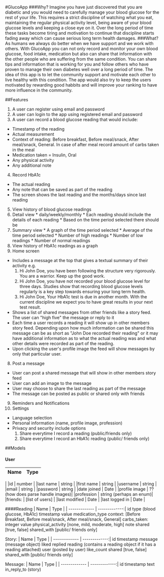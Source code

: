 #GlucoApp
###Why?
Imagine you have just discovered that you are diabetic and you would need to carefully manage your blood glucose for the rest of your life. This requires a strict discipline of watching what you eat, maintaining the regular physical activity level, being aware of your blood glucose levels and keeping a close eye on it. Over the long period of time these tasks become tiring and motivation to continue that discipline starts fading away which can cause serious long term health damages. 
###What?
As humans we always do better when we have support and we work with others. With GlucoApp you can not only record and monitor your own blood glucose, food intake, medication but also can share that information with the other people who are suffering from the same condition. You can share tips and information that is working for you and follow others who have proven to manage their own diabetes well over a long period of time. The idea of this app is to let the community support and motivate each other to live healthy with this condition. The app would also try to keep the users motivated by rewarding good habbits and will improve your ranking to have more influence in the community. 

##Features
1. A user can register using email and password
2. A user can login to the app using registered email and password
3. A user can record a blood glucose reading that would include:
  * Timestamp of the reading
  * Actual measurement
  * Context of reading: Before breakfast, Before meal/snack, After meal/snack, General. In case of after meal record amount of carbs taken in the meal
  * Medication taken = Insulin, Oral
  * Any physical activity
  * Any additional note
4. Record HbA1c
  * The actual reading
  * Any note that can be saved as part of the reading
  * The screen shows the last reading and the months/days since last reading
5. View history of blood glucose readings 
  1. Detail view
    * daily/weekly/monthly
    * Each reading should include the details of each reading
    * Based on the time period selected there should be 
  2. Summary view
    * A graph of the time period selected
    * Average of the time period selected
    * Number of high readings
    * Number of low readings
    * Number of normal readings
6. View history of HbA1c readings as a graph
7. Home screen
  * Includes a message at the top that gives a textual summary of their activity e.g.
    1. Hi John Doe, you have been following the structure very rigorously. You are a warrior. Keep up the good work.
    2. Hi John Doe, you have not recorded your blood glucose level for three days. Studies show that recording blood glucose levels regularly is a key step towards ensuring your long term health.
    3. Hi John Doe, Your HbA1c test is due in another month. With the current discipline we expect you to have great results in your next test result.
  * Shows a list of shared messages from other friends like a story feed. The user can "high five" the message or reply to it
  * Each time a user records a reading it will show up in other members story feed. Depending upon how much information can be shared this message can be as short as "John Doe recorded their reading" or it may have additional information as to what the actual reading was and what other details were recorded as part of the reading.
  * Upon clicking the user's profile image the feed will show messages by only that particular user.
8. Post a message
  * User can post a shared message that will show in other members story feed
  * User can add an image to the message
  * User may choose to share the last reading as part of the message
  * The message can be posted as public or shared only with friends
9. Reminders and Notifications
10. Settings
  * Language selection
  * Personal information (name, profile image, profession)
  * Privacy and security include options
    1. Share everytime I record a reading (public/friends only)
    2. Share everytime I record an HbA1c reading (public/ friends only)

##Models
#### User
| Name          | Type          | 
| ------------- | -------------:| 
|
|id  |  number |
|last name  |  string |
|first name  |  string |
|username  |  string |
|email  |  string |
|password  |  string |
|date joined  |  Date |
|profile image  |  ?? (how does parse handle images)|
|profession  |  string (perhaps an enum)|
|friends:   |  [list of users] |
|last modified  |  Date |
|last logged in  |  Date |


####Reading
| Name          | Type          | 
| ------------- | -------------:| 
id
type (blood glucose, HbA1c)
timestamp
value
medication_type
context: [Before Breakfast, Before meal/snack, After meal/snack, General]
carbs_taken: integer value
physical_activity [none, mild, moderate, high]
note
shared [true, false]
shared_with [public/ friends only]


Story:
| Name          | Type          | 
| ------------- | -------------:| 
id
timestamp
message (message object)
liked
replied
reading (contains a reading object if it has a reading attached)
user (posted by user)
like_count
shared [true, false]
shared_with [public/ friends only]


Message:
| Name          | Type          | 
| ------------- | -------------:| 
id
timestamp
text
in_reply_to (story)
